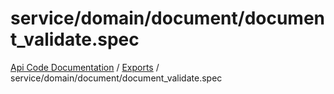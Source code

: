 # service/domain/document/document\_validate.spec
[Api Code Documentation](../README.md) / [Exports](../modules.md) / service/domain/document/document\_validate.spec
